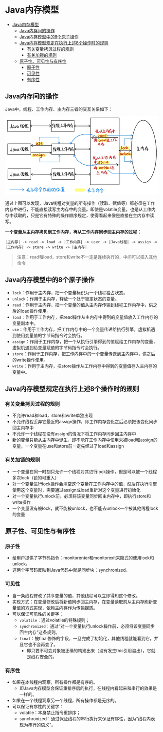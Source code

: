 # Java内存模型

<!-- TOC -->

- [Java内存模型](#java内存模型)
    - [Java内存间的操作](#java内存间的操作)
    - [Java内存模型中的8个原子操作](#java内存模型中的8个原子操作)
    - [Java内存模型规定在执行上述8个操作时的规则](#java内存模型规定在执行上述8个操作时的规则)
        - [有关变量拷贝过程的规则](#有关变量拷贝过程的规则)
        - [有关加锁的规则](#有关加锁的规则)
    - [原子性、可见性与有序性](#原子性可见性与有序性)
        - [原子性](#原子性)
        - [可见性](#可见性)
        - [有序性](#有序性)

<!-- /TOC -->

## Java内存间的操作

Java中，线程、工作内存、主内存三者的交互关系如下：

![Java内存结构.png](./pic/Java内存结构.png)

通过上图可以发现，Java线程对变量的所有操作（读取、赋值等）都必须在工作内存中进行，不能直接读写主内存中的变量。即使是volatile变量，也是从工作内存中读取的，只是它有特殊的操作顺序规定，使得看起来像是直接在主内存中读写。

**一个变量从主内存拷贝到工作内存，再从工作内存同步回主内存的过程：**

```
|主内存| -> read -> load -> |工作内存| -> user -> |Java线程| -> assign -> |工作内存| -> store -> write -> |主内存|
```

> 注意：read和load，store和write不一定是连续执行的，中间可以插入其他命令

## Java内存模型中的8个原子操作

- `lock`：作用于主内存，把一个变量标识为一个线程独占状态。
- `unlock`：作用于主内存，释放一个处于锁定状态的变量。
- `read`：作用于主内存，把一个变量的值从主内存传输到线程工作内存中，供之后的load操作使用。
- `load`：作用于工作内存，把read操作从主内存中得到的变量值放入工作内存的变量副本中。
- `use`：作用于工作内存，把工作内存中的一个变量传递给执行引擎，虚拟机遇到使用变量值的字节码指令时会执行。
- `assign`：作用于工作内存，把一个从执行引擎得到的值赋给工作内存的变量，虚拟机遇到给变量赋值的字节码指令时会执行。
- `store`：作用于工作内存，把工作内存中的一个变量传送到主内存中，供之后的write操作使用。
- `write`：作用于主内存，把store操作从工作内存中得到的变量值存入主内存的变量中。


## Java内存模型规定在执行上述8个操作时的规则

### 有关变量拷贝过程的规则

- 不允许read和load，store和write单独出现
- 不允许线程丢弃它最近的assign操作，即工作内存变化之后必须把该变化同步回主内存中
- 不允许一个线程在没有assign的情况下将工作内存同步回主内存中
- 新的变量只能从主内存中诞生，即不能在工作内存中使用未被load和assign的变量，一个变量在use和store前一定先经过了load和assign

### 有关加锁的规则

- 一个变量在同一时刻只允许一个线程对其进行lock操作，但是可以被一个线程多次lock（锁的可重入）
- 对一个变量进行lock操作会清空这个变量在工作内存中的值，然后在执行引擎使用这个变量时，需要通过assign或load重新对这个变量进行初始化
- 对一个变量执行unlock前，必须将该变量同步回主内存中，即执行store和write操作
- 一个变量没有被lock，就不能被unlock，也不能去unlock一个被其他线程lock的变量


## 原子性、可见性与有序性

### 原子性

- 给用户提供了字节码指令：monitorenter和monitorexit来隐式的使用lock和unlock。
- 这两个字节码反映到Java代码中就是同步块：synchronized。

### 可见性

- 当一条线程修改了共享变量的值，其他线程可以立即得知这个修改。
- 实现方式：在变量修改后将新值同步回主内存，在变量读取前从主内存刷新变量值的方式实现，依赖主内存作为传输媒质。
- 可以保证可见性的关键字：
  - `volatile`：通过volatile的特殊规则；
  - `synchronized`：通过“对一个变量执行unlock操作前，必须将该变量同步回主内存”这条规则。
  - `final`：被final修饰的字段，一旦完成了初始化，其他线程就能看到它，并且它也不会再变了。
    - 即只要不可变对象被正确的构建出来（没有发生this引用溢出），它就是线程安全的。

### 有序性

- 如果在本线程内观察，所有操作都是有序的。
  - 即Java内存模型会保证重排序后的执行，在线程内看起来和串行的效果是一样的。
- 如果在一个线程观察另一个线程，所有操作都是无序的。
- 可以保证有序性的关键字：
  - volatile：本身禁止指令重排序；
  - synchronized：通过保证线程的串行执行来保证有序性，因为“线程内表现为串行的语义”。
